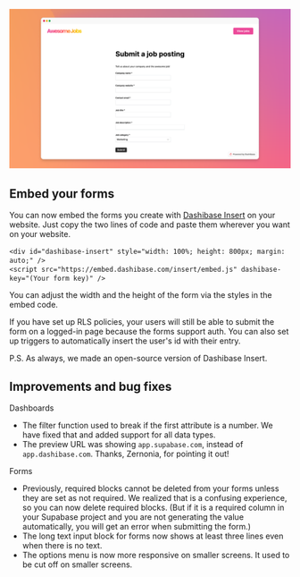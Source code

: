![Dashibase Insert](../assets/insert-embed.png)

## Embed your forms

You can now embed the forms you create with [Dashibase Insert](https://dashibase.com/insert) on your website. Just copy the two lines of code and paste them wherever you want on your website. 

```
<div id="dashibase-insert" style="width: 100%; height: 800px; margin: auto;" />
<script src="https://embed.dashibase.com/insert/embed.js" dashibase-key="(Your form key)" />
```

You can adjust the width and the height of the form via the styles in the embed code. 

If you have set up RLS policies, your users will still be able to submit the form on a logged-in page because the forms support auth. You can also set up triggers to automatically insert the user's id with their entry. 

P.S. As always, we made an open-source version of Dashibase Insert. 

## Improvements and bug fixes

Dashboards

- The filter function used to break if the first attribute is a number. We have fixed that and added support for all data types.
- The preview URL was showing `app.supabase.com`, instead of `app.dashibase.com`. Thanks, Zernonia, for pointing it out!

Forms 

- Previously, required blocks cannot be deleted from your forms unless they are set as not required. We realized that is a confusing experience, so you can now delete required blocks. (But if it is a required column in your Supabase project and you are not generating the value automatically, you will get an error when submitting the form.)
- The long text input block for forms now shows at least three lines even when there is no text.
- The options menu is now more responsive on smaller screens. It used to be cut off on smaller screens.
